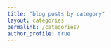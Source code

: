 ```yaml
---
title: "blog posts by category"
layout: categories
permalink: /categories/
author_profile: true
---
```

